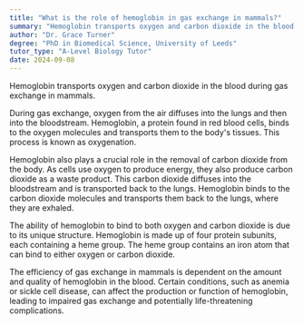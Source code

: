 ```yaml
---
title: "What is the role of hemoglobin in gas exchange in mammals?"
summary: "Hemoglobin transports oxygen and carbon dioxide in the blood during gas exchange in mammals."
author: "Dr. Grace Turner"
degree: "PhD in Biomedical Science, University of Leeds"
tutor_type: "A-Level Biology Tutor"
date: 2024-09-08
---
```


Hemoglobin transports oxygen and carbon dioxide in the blood during gas exchange in mammals.

During gas exchange, oxygen from the air diffuses into the lungs and then into the bloodstream. Hemoglobin, a protein found in red blood cells, binds to the oxygen molecules and transports them to the body's tissues. This process is known as oxygenation.

Hemoglobin also plays a crucial role in the removal of carbon dioxide from the body. As cells use oxygen to produce energy, they also produce carbon dioxide as a waste product. This carbon dioxide diffuses into the bloodstream and is transported back to the lungs. Hemoglobin binds to the carbon dioxide molecules and transports them back to the lungs, where they are exhaled.

The ability of hemoglobin to bind to both oxygen and carbon dioxide is due to its unique structure. Hemoglobin is made up of four protein subunits, each containing a heme group. The heme group contains an iron atom that can bind to either oxygen or carbon dioxide.

The efficiency of gas exchange in mammals is dependent on the amount and quality of hemoglobin in the blood. Certain conditions, such as anemia or sickle cell disease, can affect the production or function of hemoglobin, leading to impaired gas exchange and potentially life-threatening complications.
    